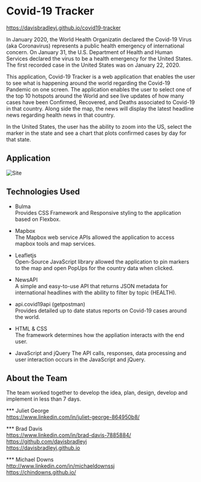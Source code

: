 # Covid-19 Tracker
https://davisbradleyj.github.io/covid19-tracker

In January 2020, the World Health Organizatin declared the Covid-19 Virus (aka Coronavirus) represents a public health emergency of international concern. On January 31, the U.S. Department of Health and Human Services declared the virus to be a health emergency for the United States.  The first recorded case in the United States was on January 22, 2020.

This application, Covid-19 Tracker is a web application that enables the user to see what is happening around the world regarding the Covid-19 Pandemic on one screen.  The application enables the user to select one of the top 10 hotspots around the World and see live updates of how many cases have been Confirmed, Recovered, and Deaths associated to Covid-19 in that country.  Along side the map, the news will display the latest headline news regarding health news in that country.

In the United States, the user has the ability to zoom into the US, select the marker in the state and see a chart that plots confirmed cases by day for that state. 

## Application 
![Site](public/images/covid-19-animated-app.gif)

## Technologies Used
* Bulma   
Provides CSS Framework and Responsive styling to the application based on Flexbox.

* Mapbox   
The Mapbox web service APIs allowed the application to access mapbox tools and map services.

* Leafletjs   
Open-Source JavaScript library allowed the application to pin markers to the map and open PopUps for the country data when clicked.

* NewsAPI   
A simple and easy-to-use API that returns JSON metadata for international headlines with the ability to filter by topic (HEALTH).

* api.covid19api (getpostman)   
Provides detailed up to date status reports on Covid-19 cases around the world.

* HTML & CSS  
The framework determines how the appliation interacts with the end user.

* JavaScript and jQuery
The API calls, responses, data processing and user interaction occurs in the JavaScript and jQuery.

## About the Team
The team worked together to develop the idea, plan, design, develop and implement in less than 7 days.

*** Juliet George   
https://www.linkedin.com/in/juliet-george-864950b8/   


*** Brad Davis  
https://www.linkedin.com/in/brad-davis-7885884/   
https://github.com/davisbradleyj   
https://davisbradleyj.github.io   


*** Michael Downs   
http://www.linkedin.com/in/michaeldownssj   
https://chindowns.github.io/ 
